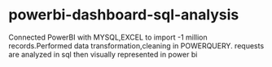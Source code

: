 # powerbi-dashboard-sql-analysis
Connected PowerBI with MYSQL,EXCEL to import -1 million records.Performed data transformation,cleaning in POWERQUERY.
requests are analyzed in sql then visually represented in power bi
